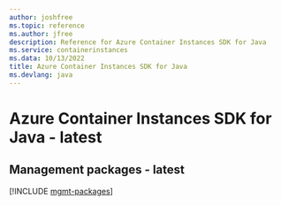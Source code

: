 ```yaml
---
author: joshfree
ms.topic: reference
ms.author: jfree
description: Reference for Azure Container Instances SDK for Java
ms.service: containerinstances
ms.data: 10/13/2022
title: Azure Container Instances SDK for Java
ms.devlang: java
---
```

# Azure Container Instances SDK for Java - latest

## Management packages - latest
[!INCLUDE [mgmt-packages](container-instances-mgmt-index.md)]